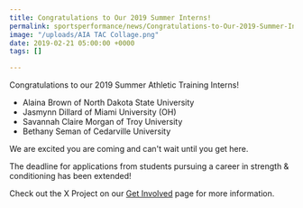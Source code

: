 ```yaml
---
title: Congratulations to Our 2019 Summer Interns!
permalink: sportsperformance/news/Congratulations-to-Our-2019-Summer-Interns
image: "/uploads/AIA TAC Collage.png"
date: 2019-02-21 05:00:00 +0000
tags: []

---
```

Congratulations to our 2019 Summer Athletic Training Interns!

* Alaina Brown of North Dakota State University
* Jasmynn Dillard of Miami University (OH)
* Savannah Claire Morgan of Troy University
* Bethany Seman of Cedarville University

We are excited you are coming and can't wait until you get here.

The deadline for applications from students pursuing a career in strength & conditioning has been extended!

Check out the X Project on our [Get Involved](https://goaia.org/sportsperformance/get-involved/students) page for more information.